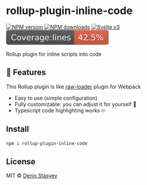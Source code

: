 # rollup-plugin-inline-code

[![NPM version](https://img.shields.io/npm/v/rollup-plugin-inline-code.svg?style=flat)](https://www.npmjs.com/package/rollup-plugin-inline-code) [![NPM downloads](https://img.shields.io/npm/dm/rollup-plugin-inline-code.svg?style=flat)](https://www.npmjs.com/package/rollup-plugin-inline-code) [![Svelte v3](https://img.shields.io/badge/rollup-blueviolet.svg)](https://rollupjs.org/) ![Coverage](./coverage/badge-lines.svg)

Rollup plugin for inline scripts into code

## :rocket: Features

This Rollup plugin is like [raw-loader](https://v4.webpack.js.org/loaders/raw-loader/) plugin for Webpack

- Easy to use (simple configuration)
- Fully customizable: you can adjust it for yourself :t-rex:
- Typescript code highlighting works :fire:

## Install

```bash
npm i rollup-plugin-inline-code
```

## License

MIT &copy; [Denis Stasyev](https://github.com/denisstasyev)
